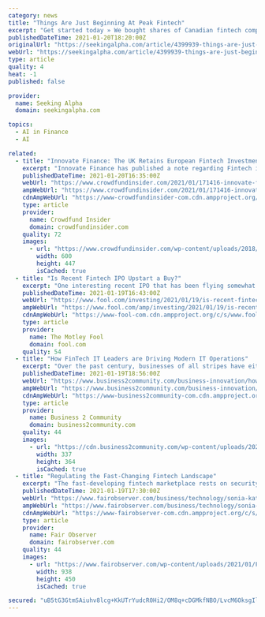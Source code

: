 ```yaml
---
category: news
title: "Things Are Just Beginning At Peak Fintech"
excerpt: "Get started today » We bought shares of Canadian fintech company Peak Fintech (OTCQX:PKKFF) for our SHU Growth Portfolio at $1.15 and $1.12 on December 11 and 21, respectively. We think that its B2B lending platform fills a real need and is only just starting to scale."
publishedDateTime: 2021-01-20T18:20:00Z
originalUrl: "https://seekingalpha.com/article/4399939-things-are-just-beginning-peak-fintech"
webUrl: "https://seekingalpha.com/article/4399939-things-are-just-beginning-peak-fintech"
type: article
quality: 4
heat: -1
published: false

provider:
  name: Seeking Alpha
  domain: seekingalpha.com

topics:
  - AI in Finance
  - AI

related:
  - title: "Innovate Finance: The UK Retains European Fintech Investment Crown in 2020"
    excerpt: "Innovate Finance has published a note regarding Fintech investment in the UK. According to their numbers, the UK retains its title as the top investment destination in Europe for Fintech firms at with $4."
    publishedDateTime: 2021-01-20T16:35:00Z
    webUrl: "https://www.crowdfundinsider.com/2021/01/171416-innovate-finance-the-uk-retains-fintech-investment-crown-in-2020/"
    ampWebUrl: "https://www.crowdfundinsider.com/2021/01/171416-innovate-finance-the-uk-retains-fintech-investment-crown-in-2020/amp/"
    cdnAmpWebUrl: "https://www-crowdfundinsider-com.cdn.ampproject.org/c/s/www.crowdfundinsider.com/2021/01/171416-innovate-finance-the-uk-retains-fintech-investment-crown-in-2020/amp/"
    type: article
    provider:
      name: Crowdfund Insider
      domain: crowdfundinsider.com
    quality: 72
    images:
      - url: "https://www.crowdfundinsider.com/wp-content/uploads/2018/03/London-UK-Fintech-600x447.jpg"
        width: 600
        height: 447
        isCached: true
  - title: "Is Recent Fintech IPO Upstart a Buy?"
    excerpt: "One interesting recent IPO that has been flying somewhat under the radar is fintech lender Upstart ( NASDAQ:UPST). In this Jan. 11 Fool Live clip, Matt Frankel, CFP, and Industry Focus: Financials host Jason Moser take a closer look at Upstart and what investors need to know about it."
    publishedDateTime: 2021-01-19T16:43:00Z
    webUrl: "https://www.fool.com/investing/2021/01/19/is-recent-fintech-ipo-upstart-a-buy/"
    ampWebUrl: "https://www.fool.com/amp/investing/2021/01/19/is-recent-fintech-ipo-upstart-a-buy/"
    cdnAmpWebUrl: "https://www-fool-com.cdn.ampproject.org/c/s/www.fool.com/amp/investing/2021/01/19/is-recent-fintech-ipo-upstart-a-buy/"
    type: article
    provider:
      name: The Motley Fool
      domain: fool.com
    quality: 54
  - title: "How FinTech IT Leaders are Driving Modern IT Operations"
    excerpt: "Over the past century, businesses of all stripes have either increased efficiency, become more competitive, or reduced their cost"
    publishedDateTime: 2021-01-19T18:56:00Z
    webUrl: "https://www.business2community.com/business-innovation/how-fintech-it-leaders-are-driving-modern-it-operations-02378696"
    ampWebUrl: "https://www.business2community.com/business-innovation/how-fintech-it-leaders-are-driving-modern-it-operations-02378696/amp"
    cdnAmpWebUrl: "https://www-business2community-com.cdn.ampproject.org/c/s/www.business2community.com/business-innovation/how-fintech-it-leaders-are-driving-modern-it-operations-02378696/amp"
    type: article
    provider:
      name: Business 2 Community
      domain: business2community.com
    quality: 44
    images:
      - url: "https://cdn.business2community.com/wp-content/uploads/2021/01/Image-1.png"
        width: 337
        height: 364
        isCached: true
  - title: "Regulating the Fast-Changing Fintech Landscape"
    excerpt: "The fast-developing fintech marketplace rests on security and fraud protection systems that need to continuously evolve and strengthen."
    publishedDateTime: 2021-01-19T17:30:00Z
    webUrl: "https://www.fairobserver.com/business/technology/sonia-katyal-fintech-regulation-digital-currency-finance-innovation-poverty-reduction-news-15261/"
    ampWebUrl: "https://www.fairobserver.com/business/technology/sonia-katyal-fintech-regulation-digital-currency-finance-innovation-poverty-reduction-news-15261/amp/"
    cdnAmpWebUrl: "https://www-fairobserver-com.cdn.ampproject.org/c/s/www.fairobserver.com/business/technology/sonia-katyal-fintech-regulation-digital-currency-finance-innovation-poverty-reduction-news-15261/amp/"
    type: article
    provider:
      name: Fair Observer
      domain: fairobserver.com
    quality: 44
    images:
      - url: "https://www.fairobserver.com/wp-content/uploads/2021/01/Fintech-2.jpg"
        width: 938
        height: 450
        isCached: true

secured: "uB5tG3GtmSAiuhv8lcg+KkUTrYudcR0Hi2/OM8q+cDGMkfNBO/LvcM6OksgIlQAmSGSXxj03IB4WM5DadlpSlAAsKtoV4AuekDdywTFawxvrgiBSgytEXmsNGxyA9P+ECd2CeqkLI0/p1F20VYzj4tDkbv15eMG+HSlGwkxfwaKc6brjeC8PCbp7KDN/1TpiyncC0rWcRVkEISd7wFWpEFERpfOOOJLPEWNgclu16PT8O7DGdh9uRlY7Kthr96o5dz47YrJ4oSaZJgHGgp5hmYQIah4dTrwd3ASwdBBdH5p8Dp5wBzgbfsknaj2F57fjihiZXFCYTGl/kaF0wtAb0rZQWLgjtH5K+QcPXzavhWI=;bjVekOxtCS434oGFj4GjVQ=="
---
```


